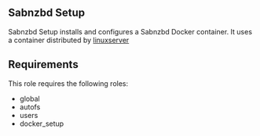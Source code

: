Sabnzbd Setup
----------

Sabnzbd Setup installs and configures a Sabnzbd Docker container. It uses a container distributed by [linuxserver](https://hub.docker.com/r/linuxserver/sabnzbd)

Requirements
------------

This role requires the following roles:

- global
- autofs
- users
- docker_setup
